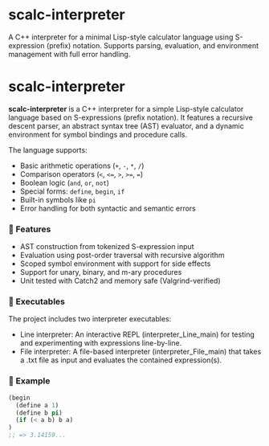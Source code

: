 # scalc-interpreter
A C++ interpreter for a minimal Lisp-style calculator language using S-expression (prefix) notation. Supports parsing, evaluation, and environment management with full error handling.


# scalc-interpreter

**scalc-interpreter** is a C++ interpreter for a simple Lisp-style calculator language based on S-expressions (prefix notation). It features a recursive descent parser, an abstract syntax tree (AST) evaluator, and a dynamic environment for symbol bindings and procedure calls.

The language supports:
- Basic arithmetic operations (`+`, `-`, `*`, `/`)
- Comparison operators (`<`, `<=`, `>`, `>=`, `=`)
- Boolean logic (`and`, `or`, `not`)
- Special forms: `define`, `begin`, `if`
- Built-in symbols like `pi`
- Error handling for both syntactic and semantic errors

### 🔧 Features
- AST construction from tokenized S-expression input
- Evaluation using post-order traversal with recursive algorithm 
- Scoped symbol environment with support for side effects
- Support for unary, binary, and m-ary procedures
- Unit tested with Catch2 and memory safe (Valgrind-verified)

### 🚀 Executables
The project includes two interpreter executables:
- Line interpreter: An interactive REPL (interpreter_Line_main) for testing and experimenting with expressions line-by-line.
- File interpreter: A file-based interpreter (interpreter_File_main) that takes a .txt file as input and evaluates the contained expression(s).

### 📁 Example
```lisp
(begin
  (define a 1)
  (define b pi)
  (if (< a b) b a)
)
;; => 3.14159...
